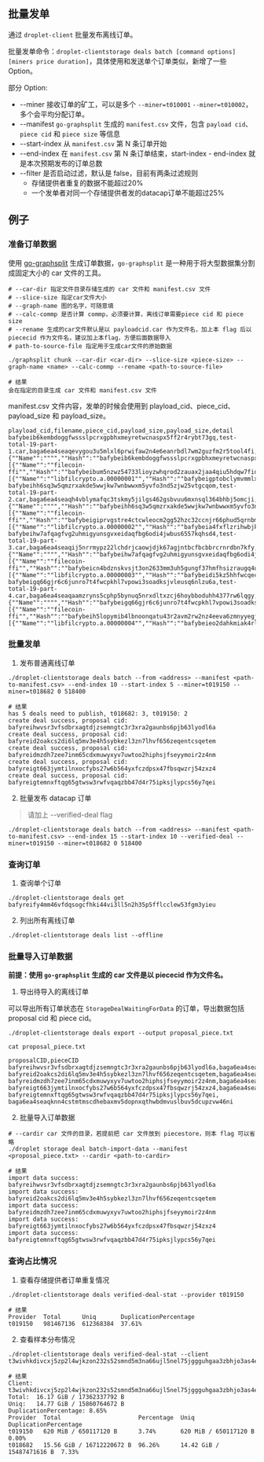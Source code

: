 ## 批量发单

通过 `droplet-client` 批量发布离线订单。

批量发单命令：`droplet-clientstorage deals batch [command options] [miners price duration]`，具体使用和发送单个订单类似，新增了一些 Option。

部分 Option:

* --miner 接收订单的矿工，可以是多个 `--miner=t010001` `--miner=t010002`，多个会平均分配订单。
* --manifest `go-graphsplit` 生成的 `manifest.csv` 文件，包含 `payload cid`、`piece cid` 和 `piece size` 等信息
* --start-index 从 `manifest.csv` 第 N 条订单开始
* --end-index 在 `manifest.csv` 第 N 条订单结束，start-index - end-index 就是本次预期发布的订单总数
* --filter 是否启动过滤，默认是 false，目前有两条过滤规则
  * 存储提供者重复的数据不能超过20%
  * 一个发单者对同一个存储提供者发的datacap订单不能超过25%

## 例子

### 准备订单数据

使用 [go-graphsplit](https://github.com/filedrive-team/go-graphsplit#usage) 生成订单数据，`go-graphsplit` 是一种用于将大型数据集分割成固定大小的 car 文件的工具。

```
# --car-dir 指定文件目录存储生成的 car 文件和 manifest.csv 文件
# --slice-size 指定car文件大小
# --graph-name 图的名字，可随意填
# --calc-commp 是否计算 commp，必须要计算，离线订单需要piece cid 和 piece size
# --rename 生成的car文件默认是以 payloadcid.car 作为文件名，加上本 flag 后以 piececid 作为文件名，建议加上本flag，方便后面数据导入
# path-to-source-file 指定用于生成car文件的原始数据

./graphsplit chunk --car-dir <car-dir> --slice-size <piece-size> --graph-name <name> --calc-commp --rename <path-to-source-file>

# 结果
会在指定的目录生成 car 文件和 manifest.csv 文件
```

manifest.csv 文件内容，发单的时候会使用到 playload_cid、piece_cid、payload_size 和 payload_size。
```
playload_cid,filename,piece_cid,payload_size,payload_size,detail
bafybeib6kembdoggfwssslpcrxgpbhxmeyretwcnaspx5ff2r4rybt73gq,test-total-19-part-1.car,baga6ea4seaqevygou3u5mlxl6prwifaw2n4e6eanrbdl7wm2guzfm2r5tool4fi,14241759,16646144,"{""Name"":"""",""Hash"":""bafybeib6kembdoggfwssslpcrxgpbhxmeyretwcnaspx5ff2r4rybt73gq"",""Size"":0,""Link"":[{""Name"":""filecoin-ffi"",""Hash"":""bafybeibum5nzwz54733lioyzwhqrod2zauax2jaa4qiu5hdqw7fidzl47m"",""Size"":14240979,""Link"":[{""Name"":""libfilcrypto.a.00000001"",""Hash"":""bafybeigptobclymvmmlxn4n764dey2p6hgot6h34vtte5fzm67l2znwz4q"",""Size"":14240905,""Link"":null}]}]}"
bafybeihh6sq3w5qmzrxakde5wwjkw7wnbwwxm5yvfo3nd5zjw25vtgcqom,test-total-19-part-2.car,baga6ea4seaqh4vblymafqc3tskmy5jilgs462gsbvuu6mxnsql364bhbj5omcji,14241759,16646144,"{""Name"":"""",""Hash"":""bafybeihh6sq3w5qmzrxakde5wwjkw7wnbwwxm5yvfo3nd5zjw25vtgcqom"",""Size"":0,""Link"":[{""Name"":""filecoin-ffi"",""Hash"":""bafybeigiprvgstre4ctcwleocm2gg52hzc32ccnjr66phud5qrnbmjyqli"",""Size"":14240979,""Link"":[{""Name"":""libfilcrypto.a.00000002"",""Hash"":""bafybeia4fxflzrihwbjkjayasrtvmnocvq5xn3pesendcjnlog47fchd6q"",""Size"":14240905,""Link"":null}]}]}"
bafybeihw7afqagfvg2uhmigyunsgvxeidaqfbg6odi4jwbus6557kqhsd4,test-total-19-part-3.car,baga6ea4seaqij5nrrmypz22lchdrjcaowjdjk67agjntbcfbcbbrcrnrdbn7kfy,14241759,16646144,"{""Name"":"""",""Hash"":""bafybeihw7afqagfvg2uhmigyunsgvxeidaqfbg6odi4jwbus6557kqhsd4"",""Size"":0,""Link"":[{""Name"":""filecoin-ffi"",""Hash"":""bafybeicn4bdznskvsjt3on2633mm3uh5gungf37hmfhsizraugq4uleosu"",""Size"":14240979,""Link"":[{""Name"":""libfilcrypto.a.00000003"",""Hash"":""bafybeidi5kz5hhfwcqechj4czbyat3tlyyd4d6rigigkks66ysjy5agfke"",""Size"":14240905,""Link"":null}]}]}"
bafybeigq66gjr6c6junro7t4fwcpkhl7vpowi3soadksjvleusq6nlzu6a,test-total-19-part-4.car,baga6ea4seaqaamzryns5cphp5bynuq5nrxdltxzcj6hoybboduhh4377rw6lqgy,14241759,16646144,"{""Name"":"""",""Hash"":""bafybeigq66gjr6c6junro7t4fwcpkhl7vpowi3soadksjvleusq6nlzu6a"",""Size"":0,""Link"":[{""Name"":""filecoin-ffi"",""Hash"":""bafybeih5lopymib4lbnoonqatu43r2avm2rw2nz4eeva6zmnyyegjsoyma"",""Size"":14240979,""Link"":[{""Name"":""libfilcrypto.a.00000004"",""Hash"":""bafybeieo2dahkmiak4rlyfehpgu4gyjq2v6wulbmcobha3f2nk6ftysaae"",""Size"":14240905,""Link"":null}]}]}"
```

### 批量发单

1. 发布普通离线订单
```
./droplet-clientstorage deals batch --from <address> --manifest <path-to-manifest.csv> --end-index 10 --start-index 5 --miner=t019150 --miner=t018682 0 518400

# 结果
has 5 deals need to publish, t018682: 3, t019150: 2
create deal success, proposal cid: bafyreihwvsr3vfsdbrxagtdjzsemngtc3r3xra2gaunbs6pjb63lyodl6a
create deal success, proposal cid: bafyreid2oakcs2di6lq5mv3e4h5sybkezl3zn7lhvf656zeqentcsqetem
create deal success, proposal cid: bafyreidmzdh7zee7inm65cdxmuwyxyv7uwtoo2hiphsjfseyymoir2z4nm
create deal success, proposal cid: bafyreigt663jymtilnxocfybs27w6b564yxfczdpsx47fbsqwzrj54zxz4
create deal success, proposal cid: bafyreigtemnxftqg65gtwsw3rwfvqaqzbb47d4r75ipksjlypcs56y7qei
```

2. 批量发布 datacap 订单

> 请加上 --verified-deal flag

```
./droplet-clientstorage deals batch --from <address> --manifest <path-to-manifest.csv> --end-index 15 --start-index 10 --verified-deal --miner=t019150 --miner=t018682 0 518400
```

### 查询订单

1. 查询单个订单

```
./droplet-clientstorage deals get bafyreify4mm46vfdqsogcfhki44vi3ll5n2h35p5fflcclew53fgm3yieu
```

2. 列出所有离线订单

```
./droplet-clientstorage deals list --offline
```

### 批量导入订单数据

**前提：使用 `go-graphsplit` 生成的 car 文件是以 piececid 作为文件名。**

1. 导出待导入的离线订单

可以导出所有订单状态在 `StorageDealWaitingForData` 的订单，导出数据包括 proposal cid 和 piece cid。

```
./droplet-clientstorage deals export --output proposal_piece.txt

cat proposal_piece.txt

proposalCID,pieceCID
bafyreihwvsr3vfsdbrxagtdjzsemngtc3r3xra2gaunbs6pjb63lyodl6a,baga6ea4seaqbj3yywnq3yisdxy4zlf4if2whlm5sdjcz7ricm2wrow2b7rc2uja
bafyreid2oakcs2di6lq5mv3e4h5sybkezl3zn7lhvf656zeqentcsqetem,baga6ea4seaqcdstiui27aajpz2dcpx2f6brimxhfvepgxljwsweicul32pkeofq
bafyreidmzdh7zee7inm65cdxmuwyxyv7uwtoo2hiphsjfseyymoir2z4nm,baga6ea4seaqlrwtnhj322vczuuiy2ekb4kjftbf3ho6f4bgy6k5rnzh67eia4lq
bafyreigt663jymtilnxocfybs27w6b564yxfczdpsx47fbsqwzrj54zxz4,baga6ea4seaqdgfsfsdtpnsgwlwhtj4ecvk7432gaqheltfrzun3vju3yc3d7cnq
bafyreigtemnxftqg65gtwsw3rwfvqaqzbb47d4r75ipksjlypcs56y7qei,
baga6ea4seaqknn4cstmtmscdhebaxmv5dopnxqthwbdmvuslbuv5dcupzvw46ni
```

2. 批量导入订单数据

```
# --cardir car 文件的目录，若提前把 car 文件放到 piecestore，则本 flag 可以省略
./droplet storage deal batch-import-data --manifest <proposal_piece.txt> --cardir <path-to-cardir>

# 结果
import data success: bafyreihwvsr3vfsdbrxagtdjzsemngtc3r3xra2gaunbs6pjb63lyodl6a
import data success: bafyreid2oakcs2di6lq5mv3e4h5sybkezl3zn7lhvf656zeqentcsqetem
import data success: bafyreidmzdh7zee7inm65cdxmuwyxyv7uwtoo2hiphsjfseyymoir2z4nm
import data success: bafyreigt663jymtilnxocfybs27w6b564yxfczdpsx47fbsqwzrj54zxz4
import data success: bafyreigtemnxftqg65gtwsw3rwfvqaqzbb47d4r75ipksjlypcs56y7qei
```

### 查询占比情况

1. 查看存储提供者订单重复情况

```
./droplet-clientstorage deals verified-deal-stat --provider t019150

# 结果
Provider  Total      Uniq       DuplicationPercentage  
t019150   981467136  612368384  37.61% 
```

2. 查看样本分布情况

```
./droplet-clientstorage deals verified-deal-stat --client t3wivhkdivcxj5zp2l4wjkzon232s52smnd5m3na66ujl5nel75jggguhgaa3zbhjo3as4epf5ytxl6ly3qoha

# 结果
Client: t3wivhkdivcxj5zp2l4wjkzon232s52smnd5m3na66ujl5nel75jggguhgaa3zbhjo3as4epf5ytxl6ly3qoha
Total:  16.17 GiB / 17362337792 B
Uniq:   14.77 GiB / 15860764672 B
DuplicationPercentage: 8.65%
Provider  Total                      Percentage  Uniq                       DuplicationPercentage  
t019150   620 MiB / 650117120 B      3.74%       620 MiB / 650117120 B      0.00%                  
t018682   15.56 GiB / 16712220672 B  96.26%      14.42 GiB / 15487471616 B  7.33%  
```
